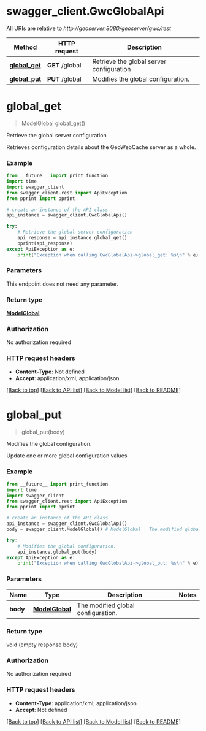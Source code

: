 # swagger_client.GwcGlobalApi

All URIs are relative to *http://geoserver:8080/geoserver/gwc/rest*

Method | HTTP request | Description
------------- | ------------- | -------------
[**global_get**](GwcGlobalApi.md#global_get) | **GET** /global | Retrieve the global server configuration
[**global_put**](GwcGlobalApi.md#global_put) | **PUT** /global | Modifies the global configuration.


# **global_get**
> ModelGlobal global_get()

Retrieve the global server configuration

Retrieves configuration details about the GeoWebCache server as a whole.

### Example
```python
from __future__ import print_function
import time
import swagger_client
from swagger_client.rest import ApiException
from pprint import pprint

# create an instance of the API class
api_instance = swagger_client.GwcGlobalApi()

try:
    # Retrieve the global server configuration
    api_response = api_instance.global_get()
    pprint(api_response)
except ApiException as e:
    print("Exception when calling GwcGlobalApi->global_get: %s\n" % e)
```

### Parameters
This endpoint does not need any parameter.

### Return type

[**ModelGlobal**](ModelGlobal.md)

### Authorization

No authorization required

### HTTP request headers

 - **Content-Type**: Not defined
 - **Accept**: application/xml, application/json

[[Back to top]](#) [[Back to API list]](../README.md#documentation-for-api-endpoints) [[Back to Model list]](../README.md#documentation-for-models) [[Back to README]](../README.md)

# **global_put**
> global_put(body)

Modifies the global configuration.

Update one or more global configuration values

### Example
```python
from __future__ import print_function
import time
import swagger_client
from swagger_client.rest import ApiException
from pprint import pprint

# create an instance of the API class
api_instance = swagger_client.GwcGlobalApi()
body = swagger_client.ModelGlobal() # ModelGlobal | The modified global configuration.

try:
    # Modifies the global configuration.
    api_instance.global_put(body)
except ApiException as e:
    print("Exception when calling GwcGlobalApi->global_put: %s\n" % e)
```

### Parameters

Name | Type | Description  | Notes
------------- | ------------- | ------------- | -------------
 **body** | [**ModelGlobal**](ModelGlobal.md)| The modified global configuration. | 

### Return type

void (empty response body)

### Authorization

No authorization required

### HTTP request headers

 - **Content-Type**: application/xml, application/json
 - **Accept**: Not defined

[[Back to top]](#) [[Back to API list]](../README.md#documentation-for-api-endpoints) [[Back to Model list]](../README.md#documentation-for-models) [[Back to README]](../README.md)


